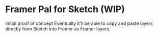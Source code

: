 # Framer Pal for Sketch (WIP)

Initial proof of concept
Eventually it'll be able to copy and paste layers directly from Sketch into Framer as Framer layers.
